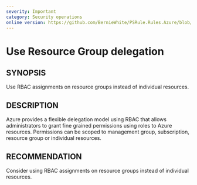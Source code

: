 ```yaml
---
severity: Important
category: Security operations
online version: https://github.com/BernieWhite/PSRule.Rules.Azure/blob/master/docs/rules/en-US/Azure.Subscription.UseRGDelegation.md
---
```


# Use Resource Group delegation

## SYNOPSIS

Use RBAC assignments on resource groups instead of individual resources.

## DESCRIPTION

Azure provides a flexible delegation model using RBAC that allows administrators to grant fine grained permissions using roles to Azure resources. Permissions can be scoped to management group, subscription, resource group or individual resources.

## RECOMMENDATION

Consider using RBAC assignments on resource groups instead of individual resources.
